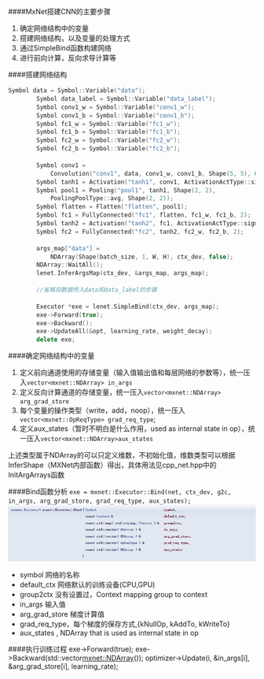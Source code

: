 ####MxNet搭建CNN的主要步骤
1.	确定网络结构中的变量
2.	搭建网络结构，以及变量的处理方式
3.	通过SimpleBind函数构建网络
4.	进行前向计算，反向求导计算等

####搭建网络结构

```cpp
Symbol data = Symbol::Variable("data");
		Symbol data_label = Symbol::Variable("data_label");
		Symbol conv1_w = Symbol::Variable("conv1_w");
		Symbol conv1_b = Symbol::Variable("conv1_b");
        Symbol fc1_w = Symbol::Variable("fc1_w");
		Symbol fc1_b = Symbol::Variable("fc1_b");
		Symbol fc2_w = Symbol::Variable("fc2_w");
		Symbol fc2_b = Symbol::Variable("fc2_b");
        
		Symbol conv1 =
			Convolution("conv1", data, conv1_w, conv1_b, Shape(5, 5), 6);
		Symbol tanh1 = Activation("tanh1", conv1, ActivationActType::sigmoid);
		Symbol pool1 = Pooling("pool1", tanh1, Shape(2, 2),
			PoolingPoolType::avg, Shape(2, 2));
		Symbol flatten = Flatten("flatten", pool1);
		Symbol fc1 = FullyConnected("fc1", flatten, fc1_w, fc1_b, 2);
		Symbol tanh2 = Activation("tanh2", fc1, ActivationActType::sigmoid);
		Symbol fc2 = FullyConnected("fc2", tanh2, fc2_w, fc2_b, 2);
        
        args_map["data"] =
			NDArray(Shape(batch_size, 1, W, H), ctx_dev, false);
		NDArray::WaitAll();
		lenet.InferArgsMap(ctx_dev, &args_map, args_map);
        
        //省略将数据传入data和data_label的步骤
        
        Executor *exe = lenet.SimpleBind(ctx_dev, args_map);
		exe->Forward(true);
        exe->Backward();
		exe->UpdateAll(&opt, learning_rate, weight_decay);
		delete exe;

```
####确定网络结构中的变量
1.	定义前向通道使用的存储变量（输入值输出值和每层网络的参数等），统一压入`vector<mxnet::NDArray> in_args`
2.	定义反向计算通道的存储变量，统一压入`vector<mxnet::NDArray> arg_grad_store`
3.	每个变量的操作类型（write，add，noop），统一压入`vector<mxnet::OpReqType> grad_req_type`;
4.	定义aux_states（暂时不明白是什么作用，used as internal state in op），统一压入`vector<mxnet::NDArray>aux_states`

上述类型属于NDArray的可以只定义维数，不初始化值，维数类型可以根据InferShape（MXNet内部函数）得出，具体用法见cpp_net.hpp中的InitArgArrays函数

####Bind函数分析
`exe = mxnet::Executor::Bind(net, ctx_dev, g2c, in_args, arg_grad_store,
						grad_req_type, aux_states);`
![ind](.\pic\Bind.png)
-	symbol 网络的名称
-	default_ctx 网络默认的训练设备(CPU,GPU)
-	group2ctx  没有设置过，Context mapping group to context
-	in_args 输入值
-	arg_grad_store 梯度计算值
-	grad_req_type，每个梯度的保存方式,{kNullOp, kAddTo, kWriteTo}
-	aux_states ,  NDArray that is used as internal state in op

####执行训练过程
	exe->Forward(true);
	exe->Backward(std::vector<mxnet::NDArray>());
    optimizer->Update(i, &in_args[i], &arg_grad_store[i], learning_rate);